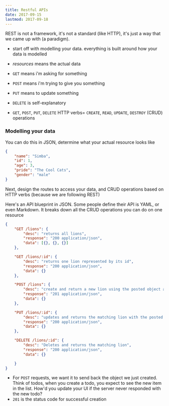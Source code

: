```yaml
---
title: Restful APIs
date: 2017-09-15
lastmod: 2017-09-18
---
```


REST is not a framework, it's not a standard (like HTTP), it's just a way that we came up with (a paradigm).

- start off with modelling your data. everything is built around how your data is modelled
- _resources_ means the actual data

- `GET` means i'm asking for something
- `POST` means i'm trying to give you something
- `PUT` means to update something
- `DELETE` is self-explanatory

- `GET`, `POST`, `PUT`, `DELETE` HTTP verbs= `CREATE`, `READ`, `UPDATE`, `DESTROY` (CRUD) operations

### Modelling your data

You can do this in JSON, determine what your actual resource looks like

```json
{
	"name": "Simba",
	"id": 1,
	"age": 3,
	"pride": "The Cool Cats",
	"gender": "male"
}
```

Next, design the routes to access your data, and CRUD operations based on HTTP verbs (because we are following REST)

Here's an API blueprint in JSON. Some people define their API is YAML, or even Markdown. It breaks down all the CRUD operations you can do on one resource

```json
{
	"GET /lions": {
		"desc": "returns all lions",
		"response": "200 application/json",
		"data": [{}, {}, {}]
	},

	"GET /lions/:id": {
		"desc": "returns one lion represented by its id",
		"response": "200 application/json",
		"data": {}
	},

	"POST /lions": {
		"desc": "create and return a new lion using the posted object as lion",
		"response": "201 application/json",
		"data": {}
	},

	"PUT /lions/:id": {
		"desc": "updates and returns the matching lion with the posted update object",
		"response": "200 application/json",
		"data": {}
	},

	"DELETE /lions/:id": {
		"desc": "Deletes and returns the matching lion",
		"response": "200 application/json",
		"data": {}

	}
}
```

- For `POST` requests, we want it to send back the object we just created. Think of todos, when you create a todo, you expect to see the new item in the list. How'd you update your UI if the server never responded with the new todo?
- `201` is the status code for successful creation